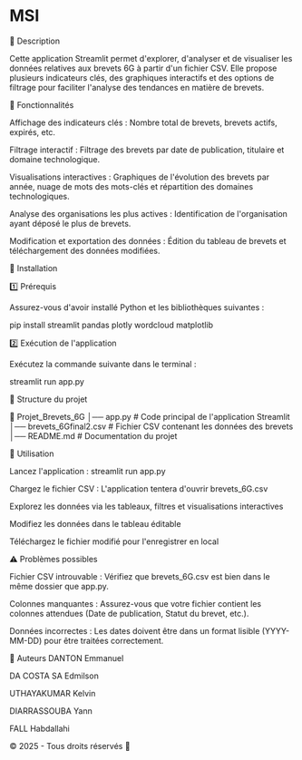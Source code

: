 # MSI
📌 Description

Cette application Streamlit permet d'explorer, d'analyser et de visualiser les données relatives aux brevets 6G à partir d'un fichier CSV. Elle propose plusieurs indicateurs clés, des graphiques interactifs et des options de filtrage pour faciliter l'analyse des tendances en matière de brevets.

🚀 Fonctionnalités

Affichage des indicateurs clés : Nombre total de brevets, brevets actifs, expirés, etc.

Filtrage interactif : Filtrage des brevets par date de publication, titulaire et domaine technologique.

Visualisations interactives : Graphiques de l'évolution des brevets par année, nuage de mots des mots-clés et répartition des domaines technologiques.

Analyse des organisations les plus actives : Identification de l'organisation ayant déposé le plus de brevets.

Modification et exportation des données : Édition du tableau de brevets et téléchargement des données modifiées.

📂 Installation

1️⃣ Prérequis

Assurez-vous d'avoir installé Python et les bibliothèques suivantes :

pip install streamlit pandas plotly wordcloud matplotlib

2️⃣ Exécution de l'application

Exécutez la commande suivante dans le terminal :

streamlit run app.py

📁 Structure du projet

📂 Projet_Brevets_6G
│── app.py  # Code principal de l'application Streamlit
│── brevets_6Gfinal2.csv  # Fichier CSV contenant les données des brevets
│── README.md  # Documentation du projet

📝 Utilisation

Lancez l'application : streamlit run app.py

Chargez le fichier CSV : L'application tentera d'ouvrir brevets_6G.csv

Explorez les données via les tableaux, filtres et visualisations interactives

Modifiez les données dans le tableau éditable

Téléchargez le fichier modifié pour l'enregistrer en local

⚠️ Problèmes possibles

Fichier CSV introuvable : Vérifiez que brevets_6G.csv est bien dans le même dossier que app.py.

Colonnes manquantes : Assurez-vous que votre fichier contient les colonnes attendues (Date de publication, Statut du brevet, etc.).

Données incorrectes : Les dates doivent être dans un format lisible (YYYY-MM-DD) pour être traitées correctement.

📌 Auteurs
DANTON Emmanuel

DA COSTA SA Edmilson

UTHAYAKUMAR Kelvin

DIARRASSOUBA Yann

FALL Habdallahi



© 2025 - Tous droits réservés 🚀

